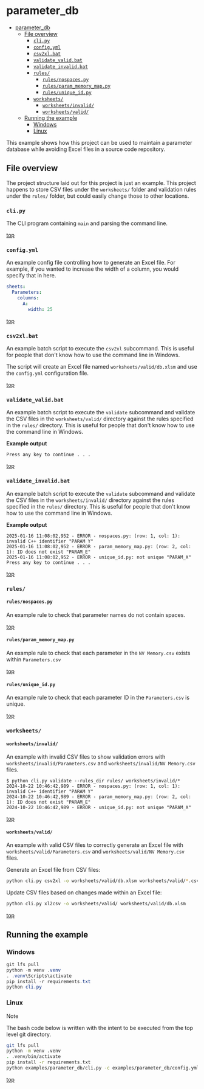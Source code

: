 # parameter_db

- [parameter\_db](#parameter_db)
  - [File overview](#file-overview)
    - [`cli.py`](#clipy)
    - [`config.yml`](#configyml)
    - [`csv2xl.bat`](#csv2xlbat)
    - [`validate_valid.bat`](#validate_validbat)
    - [`validate_invalid.bat`](#validate_invalidbat)
    - [`rules/`](#rules)
      - [`rules/nospaces.py`](#rulesnospacespy)
      - [`rules/param_memory_map.py`](#rulesparam_memory_mappy)
      - [`rules/unique_id.py`](#rulesunique_idpy)
    - [`worksheets/`](#worksheets)
      - [`worksheets/invalid/`](#worksheetsinvalid)
      - [`worksheets/valid/`](#worksheetsvalid)
  - [Running the example](#running-the-example)
    - [Windows](#windows)
    - [Linux](#linux)

This example shows how this project can be used to maintain a parameter database while avoiding Excel files in a source code repository.

## File overview
The project structure laid out for this project is just an example.
This project happens to store CSV files under the `worksheets/` folder and validation rules under the `rules/` folder, but could easily change those to other locations.
### `cli.py`
The CLI program containing `main` and parsing the command line.

[top](#parameter_db)

### `config.yml`
An example config file controlling how to generate an Excel file.
For example, if you wanted to increase the width of a column, you would specify that in here.
```yaml
sheets:
  Parameters:
    columns:
      A:
        width: 25
```

[top](#parameter_db)

### `csv2xl.bat`
An example batch script to execute the `csv2xl` subcommand.
This is useful for people that don't know how to use the command line in Windows.

The script will create an Excel file named `worksheets/valid/db.xlsm` and use the `config.yml` configuration file.

[top](#parameter_db)

### `validate_valid.bat`
An example batch script to execute the `validate` subcommand and validate the CSV files in the `worksheets/valid/` directory against the rules specified in the `rules/` directory.
This is useful for people that don't know how to use the command line in Windows.

**Example output**
```
Press any key to continue . . .
```

[top](#parameter_db)

### `validate_invalid.bat`
An example batch script to execute the `validate` subcommand and validate the CSV files in the `worksheets/invalid/` directory against the rules specified in the `rules/` directory.
This is useful for people that don't know how to use the command line in Windows.

**Example output**
```
2025-01-16 11:08:02,952 - ERROR - nospaces.py: (row: 1, col: 1): invalid C++ identifier "PARAM Y"
2025-01-16 11:08:02,952 - ERROR - param_memory_map.py: (row: 2, col: 1): ID does not exist "PARAM_E"
2025-01-16 11:08:02,952 - ERROR - unique_id.py: not unique "PARAM_X"
Press any key to continue . . .
```

[top](#parameter_db)

### `rules/`
#### `rules/nospaces.py`
An example rule to check that parameter names do not contain spaces.

[top](#parameter_db)

#### `rules/param_memory_map.py`
An example rule to check that each parameter in the `NV Memory.csv` exists within `Parameters.csv`

[top](#parameter_db)

#### `rules/unique_id.py`
An example rule to check that each parameter ID in the `Parameters.csv` is unique.

[top](#parameter_db)

### `worksheets/`
#### `worksheets/invalid/`
An example with invalid CSV files to show validation errors with `worksheets/invalid/Parameters.csv` and `worksheets/invalid/NV Memory.csv` files.
```
$ python cli.py validate --rules_dir rules/ worksheets/invalid/*
2024-10-22 10:46:42,989 - ERROR - nospaces.py: (row: 1, col: 1): invalid C++ identifier "PARAM Y"
2024-10-22 10:46:42,989 - ERROR - param_memory_map.py: (row: 2, col: 1): ID does not exist "PARAM_E"
2024-10-22 10:46:42,989 - ERROR - unique_id.py: not unique "PARAM_X"
```

[top](#parameter_db)

#### `worksheets/valid/`
An example with valid CSV files to correctly generate an Excel file with `worksheets/valid/Parameters.csv` and `worksheets/valid/NV Memory.csv` files.

Generate an Excel file from CSV files:
```bash
python cli.py csv2xl -o worksheets/valid/db.xlsm worksheets/valid/*.csv
```

Update CSV files based on changes made within an Excel file:
```bash
python cli.py xl2csv -o worksheets/valid/ worksheets/valid/db.xlsm
```

[top](#parameter_db)

## Running the example

### Windows

```PowerShell
git lfs pull
python -m venv .venv
. .venv\Scripts\activate
pip install -r requirements.txt
python cli.py
```

### Linux

> [!NOTE]
> The bash code below is written with the intent to be executed from the top level git directory.

```bash
git lfs pull
python -m venv .venv
. .venv/bin/activate
pip install -r requirements.txt
python examples/parameter_db/cli.py -c examples/parameter_db/config.yml csv2xl examples/parameter_db/worksheets/valid/*.csv
```

[top](#parameter_db)
